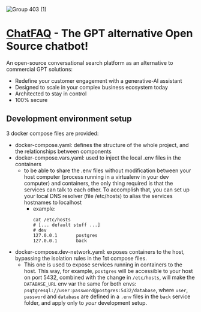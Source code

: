![Group 403 (1)](https://github.com/ChatFAQ/ChatFAQ/assets/127191313/445f5cf9-c557-4529-9d94-a61839d3bb83)

# [ChatFAQ](https://www.chatfaq.io/) - The GPT alternative Open Source chatbot!

An open-source conversational search platform as an alternative to commercial GPT solutions:

- Redefine your customer engagement with a generative-AI assistant
- Designed to scale in your complex business ecosystem  today
- Architected to stay in control
- 100% secure

## Development environment setup
3 docker compose files are provided:
- docker-compose.yaml: defines the structure of the whole project, and the relationships between components
- docker-compose.vars.yaml: used to inject the local .env files in the containers
  - to be able to share the .env files without modification between your host computer (process running in a virtualenv
    in your dev computer) and containers, the only thing required is that the services can talk to each other. To accomplish
    that, you can set up your local DNS resolver (file /etc/hosts) to alias the services hostnames to localhost
    - example:
        ```shell
        cat /etc/hosts
        # [... default stuff ...]
        # dev
        127.0.0.1       postgres
        127.0.0.1       back
        ```
- docker-compose.dev-network.yaml: exposes containers to the host, bypassing the isolation rules in the 1st compose files.
  - This one is used to expose services running in containers to the host. This way, for example, `postgres` will be
    accessible to your host on port 5432, combined with the change in `/etc/hosts`, will make the `DATABASE_URL` env var the same
    for both envs: `psqtgresql://user:password@postgres:5432/database`, where `user`, `password` and `database` are defined
    in a `.env` files in the `back` service folder, and apply only to *your* development setup.
